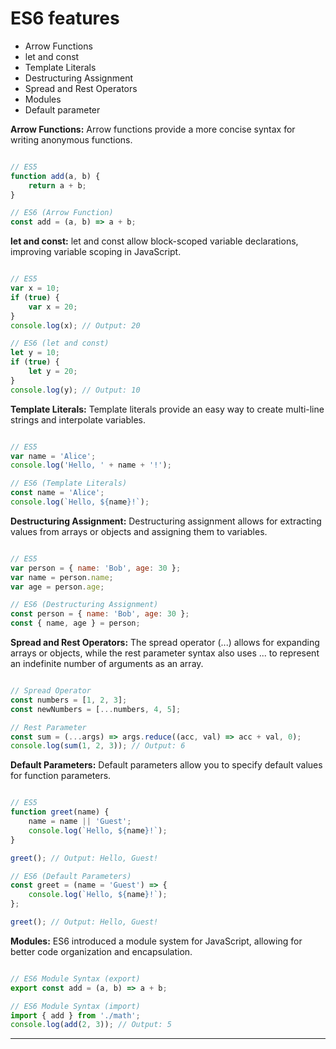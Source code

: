 # ES6 features

- Arrow Functions
- let and const
- Template Literals
- Destructuring Assignment
- Spread and Rest Operators
- Modules
- Default parameter

**Arrow Functions:** Arrow functions provide a more concise syntax for writing anonymous functions.


```js

// ES5
function add(a, b) {
    return a + b;
}

// ES6 (Arrow Function)
const add = (a, b) => a + b;


```

**let and const:** let and const allow block-scoped variable declarations, improving variable scoping in JavaScript.

```js

// ES5
var x = 10;
if (true) {
    var x = 20;
}
console.log(x); // Output: 20

// ES6 (let and const)
let y = 10;
if (true) {
    let y = 20;
}
console.log(y); // Output: 10

```

**Template Literals:** Template literals provide an easy way to create multi-line strings and interpolate variables.

```js

// ES5
var name = 'Alice';
console.log('Hello, ' + name + '!');

// ES6 (Template Literals)
const name = 'Alice';
console.log(`Hello, ${name}!`);

```

**Destructuring Assignment:** Destructuring assignment allows for extracting values from arrays or objects and assigning them to variables.

```js

// ES5
var person = { name: 'Bob', age: 30 };
var name = person.name;
var age = person.age;

// ES6 (Destructuring Assignment)
const person = { name: 'Bob', age: 30 };
const { name, age } = person;

```

**Spread and Rest Operators:** The spread operator (...) allows for expanding arrays or objects, while the rest parameter syntax also uses ... to represent an indefinite number of arguments as an array.

```js

// Spread Operator
const numbers = [1, 2, 3];
const newNumbers = [...numbers, 4, 5];

// Rest Parameter
const sum = (...args) => args.reduce((acc, val) => acc + val, 0);
console.log(sum(1, 2, 3)); // Output: 6

```

**Default Parameters:** Default parameters allow you to specify default values for function parameters.

```js

// ES5
function greet(name) {
    name = name || 'Guest';
    console.log(`Hello, ${name}!`);
}

greet(); // Output: Hello, Guest!

// ES6 (Default Parameters)
const greet = (name = 'Guest') => {
    console.log(`Hello, ${name}!`);
};

greet(); // Output: Hello, Guest!

```

**Modules:** ES6 introduced a module system for JavaScript, allowing for better code organization and encapsulation.

```js

// ES6 Module Syntax (export)
export const add = (a, b) => a + b;

// ES6 Module Syntax (import)
import { add } from './math';
console.log(add(2, 3)); // Output: 5

```

<hr>
